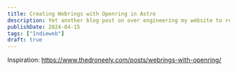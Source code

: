 ```yaml
---
title: Creating Webrings with Openring in Astro
description: Yet another blog post on over engineering my website to replace social media.
publishDate: 2024-04-15
tags: ["Indieweb"]
draft: true
---
```


Inspiration: https://www.thedroneely.com/posts/webrings-with-openring/

